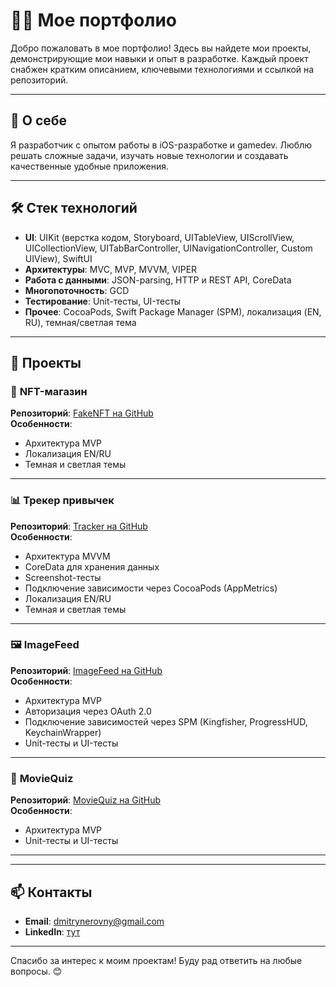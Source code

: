 # 👨‍💻 Мое портфолио

Добро пожаловать в мое портфолио! Здесь вы найдете мои проекты, демонстрирующие мои навыки и опыт в разработке. Каждый проект снабжен кратким описанием, ключевыми технологиями и ссылкой на репозиторий.

---

## 📌 О себе
Я разработчик с опытом работы в iOS-разработке и gamedev.
Люблю решать сложные задачи, изучать новые технологии и создавать качественные удобные приложения.

---

## 🛠️ Стек технологий

- **UI**: UIKit (верстка кодом, Storyboard, UITableView, UIScrollView, UICollectionView, UITabBarController, UINavigationController, Custom UIView), SwiftUI  
- **Архитектуры**: MVC, MVP, MVVM, VIPER  
- **Работа с данными**: JSON-parsing, HTTP и REST API, CoreData  
- **Многопоточность**: GCD  
- **Тестирование**: Unit-тесты, UI-тесты  
- **Прочее**: CocoaPods, Swift Package Manager (SPM), локализация (EN, RU), темная/светлая тема  

---

## 📂 Проекты

### 🎨 **NFT-магазин**
**Репозиторий**: [FakeNFT на GitHub](https://github.com/freeagles1991/iOS-FakeNFT-StarterProject-Public)  
**Особенности**:  
- Архитектура MVP  
- Локализация EN/RU  
- Темная и светлая темы  

---

### 📊 **Трекер привычек**
**Репозиторий**: [Tracker на GitHub](https://github.com/freeagles1991/Tracker_iOS_MVVM)  
**Особенности**:  
- Архитектура MVVM  
- CoreData для хранения данных  
- Screenshot-тесты  
- Подключение зависимости через CocoaPods (AppMetrics)  
- Локализация EN/RU  
- Темная и светлая темы  

---

### 🖼️ **ImageFeed**
**Репозиторий**: [ImageFeed на GitHub](https://github.com/freeagles1991/ImageFeed_iOS_MVP)  
**Особенности**:  
- Архитектура MVP  
- Авторизация через OAuth 2.0  
- Подключение зависимостей через SPM (Kingfisher, ProgressHUD, KeychainWrapper)  
- Unit-тесты и UI-тесты  

---

### 🎥 **MovieQuiz**
**Репозиторий**: [MovieQuiz на GitHub](https://github.com/freeagles1991/MovieQuiz)  
**Особенности**:  
- Архитектура MVP  
- Unit-тесты и UI-тесты  

---
---

## 📫 Контакты

- **Email**: dmitrynerovny@gmail.com
- **LinkedIn**: [тут](https://www.linkedin.com/in/dmitry-nerovny-bb79911a4/)

---

Спасибо за интерес к моим проектам! Буду рад ответить на любые вопросы. 😊

